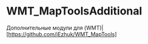 WMT_MapToolsAdditional
======================

Дополнительные модули для (WMT)|[https://github.com/iEzhuk/WMT_MapTools]
